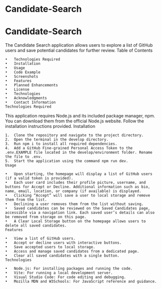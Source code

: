 # Candidate-Search
# Candidate-Search
The Candidate Search application allows users to explore a list of GitHub users and save potential candidates for further review.
Table of Contents

	•	Technologies Required
	•	Installation
	•	Usage
	•	Code Example
	•	Screenshots
	•	Features
	•	Planned Enhancements
	•	License
	•	Technologies
	•	Acknowledgments
	•	Contact Information
    Technologies Required

This application requires Node.js and its included package manager, npm.
You can download them from the official Node.js website. Follow the installation instructions provided.
Installation

	1.	Clone the repository and navigate to the project directory.
	2.	Open the terminal in the develop directory.
	3.	Run npm i to install all required dependencies.
	4.	Add a GitHub Fine-grained Personal Access Token to the .env.EXAMPLE file located in the develop/environment folder. Rename the file to .env.
	5.	Start the application using the command npm run dev.
    Usage

	•	Upon starting, the homepage will display a list of GitHub users (if a valid token is provided).
	•	Each user card includes their profile picture, username, and buttons for Accept or Decline. Additional information such as bio, name, email, location, or company (if available) is displayed.
	•	Clicking “Accept” will save a user to local storage and remove them from the list.
	•	Declining a user removes them from the list without saving.
	•	Saved candidates can be reviewed on the Saved Candidates page, accessible via a navigation link. Each saved user’s details can also be removed from storage on this page.
	•	A Clear Local Storage button on the homepage allows users to delete all saved candidates.
    Features

	•	View a list of GitHub users.
	•	Accept or decline users with interactive buttons.
	•	Save accepted users to local storage.
	•	Access and manage saved candidates from a dedicated page.
	•	Clear all saved candidates with a single button.
    Technologies

	•	Node.js: For installing packages and running the code.
	•	Vite: For running a local development server.
	•	Visual Studio Code: For code editing and debugging.
	•	Mozilla MDN and W3Schools: For JavaScript reference and guidance.
